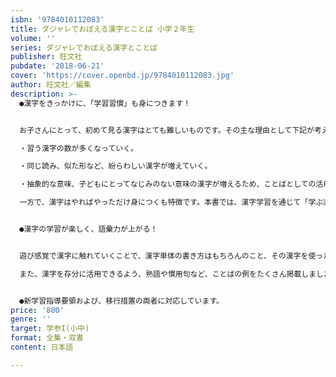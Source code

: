 ```yaml
---
isbn: '9784010112083'
title: ダジャレでおぼえる漢字とことば 小学２年生
volume: ''
series: ダジャレでおぼえる漢字とことば
publisher: 旺文社
pubdate: '2018-06-21'
cover: 'https://cover.openbd.jp/9784010112083.jpg'
author: 旺文社／編集
description: >-
  ●漢字をきっかけに、「学習習慣」も身につきます！


  お子さんにとって、初めて見る漢字はとても難しいものです。その主な理由として下記が考えられます。

  ・習う漢字の数が多くなっていく。

  ・同じ読み、似た形など、紛らわしい漢字が増えていく。

  ・抽象的な意味、子どもにとってなじみのない意味の漢字が増えるため、ことばとしての活用が難しい。

  一方で、漢字はやればやっただけ身につくも特徴です。本書では、漢字学習を通じて「学ぶ楽しさや意欲」を上げる工夫をちりばめました。


  ●漢字の学習が楽しく、語彙力が上がる！


  遊び感覚で漢字に触れていくことで、漢字単体の書き方はもちろんのこと、その漢字を使った例文をダジャレにすることで、楽しく語彙が身につきます。

  また、漢字を存分に活用できるよう、熟語や慣用句など、ことばの例をたくさん掲載しました。書き順は省略せずに１画１画全て掲載するなど、お子さんがひとりでも理解できるような丁寧なつくりになっています。


  ●新学習指導要領および、移行措置の両者に対応しています。
price: '800'
genre: ''
target: 学参I(小中)
format: 全集・双書
content: 日本語

---
```

